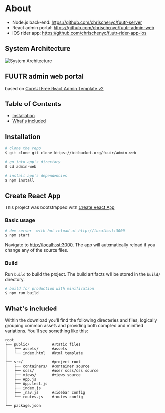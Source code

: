 # About

- Node.js back-end: https://github.com/chrischenyc/fuutr-server
- React admin portal: https://github.com/chrischenyc/fuutr-admin-web
- iOS rider app: https://github.com/chrischenyc/fuutr-rider-app-ios

## System Architecture

![System Architecture](https://www.capturedlabs.com/fuutr-architecture.png)

## FUUTR admin web portal

based on [CoreUI Free React Admin Template v2](https://github.com/coreui/coreui-free-react-admin-template)

## Table of Contents

- [Installation](#installation)
- [What's included](#whats-included)

## Installation

```bash
# clone the repo
$ git clone git clone https://bitbucket.org/fuutr/admin-web

# go into app's directory
$ cd admin-web

# install app's dependencies
$ npm install
```

## Create React App

This project was bootstrapped with [Create React App](https://github.com/facebook/create-react-app)

### Basic usage

```bash
# dev server  with hot reload at http://localhost:3000
$ npm start
```

Navigate to [http://localhost:3000](http://localhost:3000). The app will automatically reload if you change any of the source files.

### Build

Run `build` to build the project. The build artifacts will be stored in the `build/` directory.

```bash
# build for production with minification
$ npm run build
```

## What's included

Within the download you'll find the following directories and files, logically grouping common assets and providing both compiled and minified variations. You'll see something like this:

```
root
├── public/          #static files
│   ├── assets/      #assets
│   └── index.html   #html template
│
├── src/             #project root
│   ├── containers/  #container source
│   ├── scss/        #user scss/css source
│   ├── views/       #views source
│   ├── App.js
│   ├── App.test.js
│   ├── index.js
│   ├── _nav.js      #sidebar config
│   └── routes.js    #routes config
│
└── package.json
```

